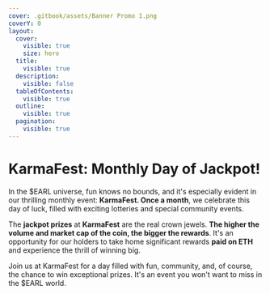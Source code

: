 ```yaml
---
cover: .gitbook/assets/Banner Promo 1.png
coverY: 0
layout:
  cover:
    visible: true
    size: hero
  title:
    visible: true
  description:
    visible: false
  tableOfContents:
    visible: true
  outline:
    visible: true
  pagination:
    visible: true
---
```


# KarmaFest: Monthly Day of Jackpot!

In the $EARL universe, fun knows no bounds, and it's especially evident in our thrilling monthly event: **KarmaFest. Once a month**, we celebrate this day of luck, filled with exciting lotteries and special community events.



The **jackpot prizes** at **KarmaFest** are the real crown jewels. **The higher the volume and market cap of the coin, the bigger the rewards**. It's an opportunity for our holders to take home significant rewards **paid on ETH** and experience the thrill of winning big.



Join us at KarmaFest for a day filled with fun, community, and, of course, the chance to win exceptional prizes. It's an event you won't want to miss in the $EARL world.
